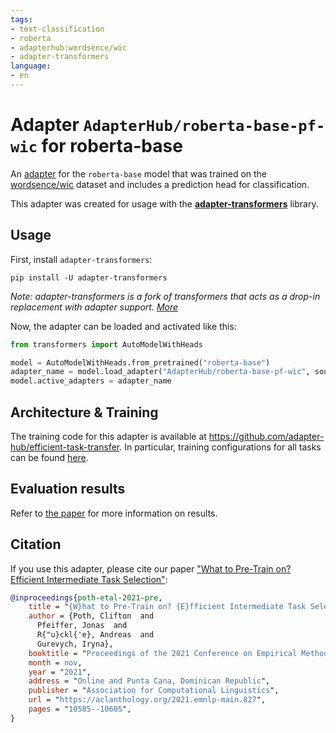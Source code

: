 ```yaml
---
tags:
- text-classification
- roberta
- adapterhub:wordsence/wic
- adapter-transformers
language:
- en
---
```


# Adapter `AdapterHub/roberta-base-pf-wic` for roberta-base

An [adapter](https://adapterhub.ml) for the `roberta-base` model that was trained on the [wordsence/wic](https://adapterhub.ml/explore/wordsence/wic/) dataset and includes a prediction head for classification.

This adapter was created for usage with the **[adapter-transformers](https://github.com/Adapter-Hub/adapter-transformers)** library.

## Usage

First, install `adapter-transformers`:

```
pip install -U adapter-transformers
```
_Note: adapter-transformers is a fork of transformers that acts as a drop-in replacement with adapter support. [More](https://docs.adapterhub.ml/installation.html)_

Now, the adapter can be loaded and activated like this:

```python
from transformers import AutoModelWithHeads

model = AutoModelWithHeads.from_pretrained("roberta-base")
adapter_name = model.load_adapter("AdapterHub/roberta-base-pf-wic", source="hf")
model.active_adapters = adapter_name
```

## Architecture & Training

The training code for this adapter is available at https://github.com/adapter-hub/efficient-task-transfer.
In particular, training configurations for all tasks can be found [here](https://github.com/adapter-hub/efficient-task-transfer/tree/master/run_configs).


## Evaluation results

Refer to [the paper](https://arxiv.org/pdf/2104.08247) for more information on results.

## Citation

If you use this adapter, please cite our paper ["What to Pre-Train on? Efficient Intermediate Task Selection"](https://arxiv.org/pdf/2104.08247):

```bibtex
@inproceedings{poth-etal-2021-pre,
    title = "{W}hat to Pre-Train on? {E}fficient Intermediate Task Selection",
    author = {Poth, Clifton  and
      Pfeiffer, Jonas  and
      R{"u}ckl{'e}, Andreas  and
      Gurevych, Iryna},
    booktitle = "Proceedings of the 2021 Conference on Empirical Methods in Natural Language Processing",
    month = nov,
    year = "2021",
    address = "Online and Punta Cana, Dominican Republic",
    publisher = "Association for Computational Linguistics",
    url = "https://aclanthology.org/2021.emnlp-main.827",
    pages = "10585--10605",
}
```